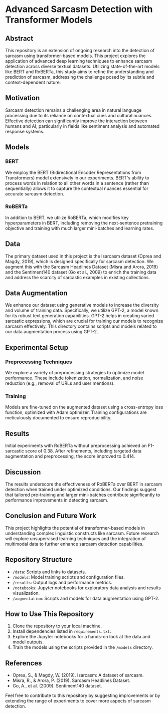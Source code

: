 # Advanced Sarcasm Detection with Transformer Models

## Abstract
This repository is an extension of ongoing research into the detection of sarcasm using transformer-based models. This project explores the application of advanced deep learning techniques to enhance sarcasm detection across diverse textual datasets. Utilizing state-of-the-art models like BERT and RoBERTa, this study aims to refine the understanding and prediction of sarcasm, addressing the challenge posed by its subtle and context-dependent nature.

## Motivation
Sarcasm detection remains a challenging area in natural language processing due to its reliance on contextual cues and cultural nuances. Effective detection can significantly improve the interaction between humans and AI, particularly in fields like sentiment analysis and automated response systems.

## Models
### BERT
We employ the BERT (Bidirectional Encoder Representations from Transformers) model extensively in our experiments. BERT's ability to process words in relation to all other words in a sentence (rather than sequentially) allows it to capture the contextual nuances essential for accurate sarcasm detection.

### RoBERTa
In addition to BERT, we utilize RoBERTa, which modifies key hyperparameters in BERT, including removing the next-sentence pretraining objective and training with much larger mini-batches and learning rates.

## Data
The primary dataset used in this project is the Isarcasm dataset (Oprea and Magdy, 2019), which is designed specifically for sarcasm detection. We augment this with the Sarcasm Headlines Dataset (Misra and Arora, 2019) and the Sentiment140 dataset (Go et al., 2009) to enrich the training data and address the scarcity of sarcastic examples in existing collections.

## Data Augmentation
We enhance our dataset using generative models to increase the diversity and volume of training data. Specifically, we utilize GPT-2, a model known for its robust text generation capabilities. GPT-2 helps in creating varied sarcastic expressions, which are crucial for training our models to recognize sarcasm effectively. This directory contains scripts and models related to our data augmentation process using GPT-2.

## Experimental Setup

### Preprocessing Techniques
We explore a variety of preprocessing strategies to optimize model performance. These include tokenization, normalization, and noise reduction (e.g., removal of URLs and user mentions).

### Training
Models are fine-tuned on the augmented dataset using a cross-entropy loss function, optimized with Adam optimizer. Training configurations are meticulously documented to ensure reproducibility.

## Results
Initial experiments with RoBERTa without preprocessing achieved an F1-sarcastic score of 0.38. After refinements, including targeted data augmentation and preprocessing, the score improved to 0.414.

## Discussion
The results underscore the effectiveness of RoBERTa over BERT in sarcasm detection when trained under optimized conditions. Our findings suggest that tailored pre-training and larger mini-batches contribute significantly to performance improvements in detecting sarcasm.

## Conclusion and Future Work
This project highlights the potential of transformer-based models in understanding complex linguistic constructs like sarcasm. Future research will explore unsupervised learning techniques and the integration of multimodal data to further enhance sarcasm detection capabilities.

## Repository Structure

- `/data`: Scripts and links to datasets.
- `/models`: Model training scripts and configuration files.
- `/results`: Output logs and performance metrics.
- `/notebooks`: Jupyter notebooks for exploratory data analysis and results visualization.
- `/augmentation`: Scripts and models for data augmentation using GPT-2.

## How to Use This Repository

1. Clone the repository to your local machine.
2. Install dependencies listed in `requirements.txt`.
3. Explore the Jupyter notebooks for a hands-on look at the data and model outputs.
4. Train the models using the scripts provided in the `/models` directory.

## References

- Oprea, S., & Magdy, W. (2019). Isarcasm: A dataset of sarcasm.
- Misra, R., & Arora, P. (2019). Sarcasm Headlines Dataset.
- Go, A., et al. (2009). Sentiment140 dataset.

Feel free to contribute to this repository by suggesting improvements or by extending the range of experiments to cover more aspects of sarcasm detection.
